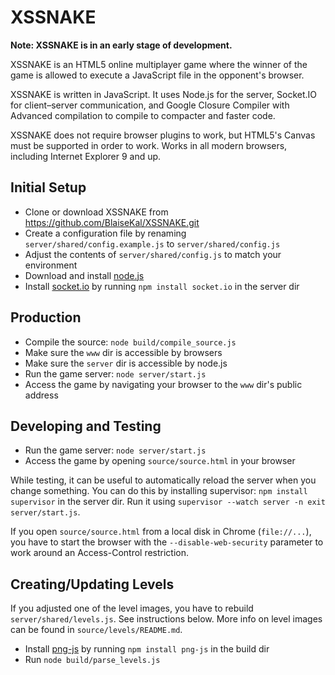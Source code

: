 XSSNAKE
===
**Note: XSSNAKE is in an early stage of development.**

XSSNAKE is an HTML5 online multiplayer game where the winner of the game is
allowed to execute a JavaScript file in the opponent's browser.

XSSNAKE is written in JavaScript. It uses Node.js for the server, Socket.IO for
client–server communication, and Google Closure Compiler with Advanced
compilation to compile to compacter and faster code.

XSSNAKE does not require browser plugins to work, but HTML5's Canvas must be
supported in order to work. Works in all modern browsers, including
Internet Explorer 9 and up.

Initial Setup
---
 * Clone or download XSSNAKE from https://github.com/BlaiseKal/XSSNAKE.git
 * Create a configuration file by renaming `server/shared/config.example.js` to
   `server/shared/config.js`
 * Adjust the contents of `server/shared/config.js` to match your environment
 * Download and install [node.js](http://nodejs.org/)
 * Install [socket.io](https://npmjs.org/package/socket.io) by running
   `npm install socket.io` in the server dir

Production
---
 * Compile the source: `node build/compile_source.js`
 * Make sure the `www` dir is accessible by browsers
 * Make sure the `server` dir is accessible by node.js
 * Run the game server: `node server/start.js`
 * Access the game by navigating your browser to the `www` dir's public address

Developing and Testing
---
 * Run the game server: `node server/start.js`
 * Access the game by opening `source/source.html` in your browser

While testing, it can be useful to automatically reload the server when you
change something. You can do this by installing supervisor: `npm install
supervisor` in the server dir. Run it using
`supervisor --watch server -n exit server/start.js`.

If you open `source/source.html` from a local disk in Chrome (`file://...`), you
have to start the browser with the `--disable-web-security` parameter to
work around an Access-Control restriction.

Creating/Updating Levels
---
If you adjusted one of the level images, you have to rebuild
`server/shared/levels.js`. See instructions below. More info on level images
can be found in `source/levels/README.md`.

 * Install [png-js](https://npmjs.org/package/png-js) by running `npm install
   png-js` in the build dir
 * Run `node build/parse_levels.js`